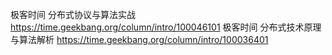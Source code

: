 极客时间 分布式协议与算法实战
https://time.geekbang.org/column/intro/100046101
极客时间 分布式技术原理与算法解析
https://time.geekbang.org/column/intro/100036401